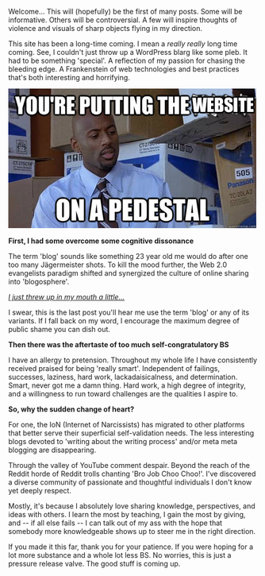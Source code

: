 Welcome... This will (hopefully) be the first of many posts. Some will be informative. Others will be controversial. A few will inspire thoughts of violence and visuals of sharp objects flying in my direction.

This site has been a long-time coming. I mean a *really* *really* long time coming. See, I couldn't just throw up a WordPress blarg like some pleb. It had to be something 'special'. A reflection of my passion for chasing the bleeding edge. A Frankenstein of web technologies and best practices that's both interesting and horrifying. 

![You're putting the website on a pedestal](images/onapedestal.jpg)

**First, I had some overcome some cognitive dissonance**

The term 'blog' sounds like something 23 year old me would do after one too many Jägermeister shots. To kill the mood further, the Web 2.0 evangelists paradigm shifted and synergized the culture of online sharing into 'blogosphere'.

*[I just threw up in my mouth a little...](http://www.urbandictionary.com/define.php?term=throw+up+a+little+bit+in+my+mouth)*

I swear, this is the last post you'll hear me use the term 'blog' or any of its variants. If I fall back on my word, I encourage the maximum degree of public shame you can dish out.

**Then there was the aftertaste of too much self-congratulatory BS**

I have an allergy to pretension. Throughout my whole life I have consistently received praised for being 'really smart'. Independent of failings, successes, laziness, hard work, lackadaisicalness, and determination. Smart, never got me a damn thing. Hard work, a high degree of integrity, and a willingness to run toward challenges are the qualities I aspire to.

**So, why the sudden change of heart?**

For one, the IoN (Internet of Narcissists) has migrated to other platforms that better serve their superficial self-validation needs. The less interesting blogs devoted to 'writing about the writing process' and/or meta meta blogging are disappearing.

Through the valley of YouTube comment despair. Beyond the reach of the Reddit horde of Reddit trolls chanting 'Bro Job Choo Choo!'. I've discovered a diverse community of passionate and thoughtful individuals I don't know yet deeply respect. 

Mostly, it's because I absolutely love sharing knowledge, perspectives, and ideas with others. I learn the most by teaching, I gain the most by giving, and -- if all else fails -- I can talk out of my ass with the hope that somebody more knowledgeable shows up to steer me in the right direction.

If you made it this far, thank you for your patience. If you were hoping for a lot more substance and a whole lot less BS. No worries, this is just a pressure release valve. The good stuff is coming up.